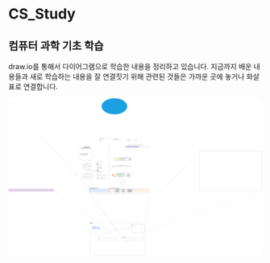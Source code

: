 # CS_Study
 컴퓨터 과학 기초 학습
 ---
 draw.io를 통해서 다이어그램으로 학습한 내용을 정리하고 있습니다.
 지금까지 배운 내용들과 새로 학습하는 내용을 잘 연결짓기 위해 관련된 것들은 가까운 곳에 놓거나 화살표로 연결합니다.
 

![234429341-17c524eb-1785-4da4-9c0c-9123e6e48108](https://github.com/O-H-S/CS_Study/blob/main/base.drawio.png?raw=true)
